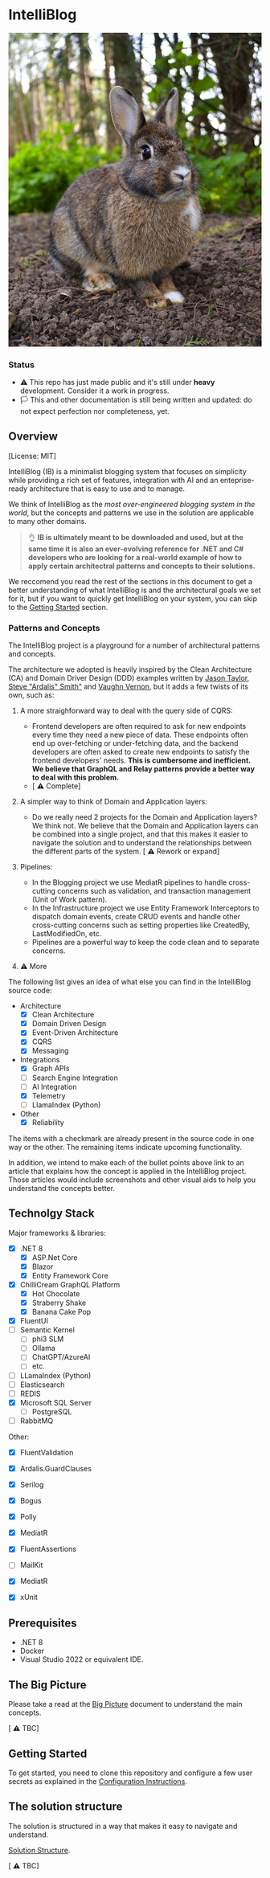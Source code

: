 # IntelliBlog

![zz.](./docs/images/rabbit.jpg)

### Status

- :warning: This repo has just made public and it's still under **heavy** development. Consider it a work in progress.
- :white_flag: This and other documentation is still being written and updated: do not expect perfection nor completeness, yet.

## Overview
[License: MIT]

IntelliBlog (IB) is a minimalist blogging system that focuses on simplicity while providing a rich set 
of features, integration with AI and an enteprise-ready architecture that is easy to use and to manage.

We think of IntelliBlog as the *most over-engineered blogging system in the world*, but the concepts and 
patterns we use in the solution are applicable to many other domains.

> :ok_hand: **IB is ultimately meant to be downloaded and used, but at the same time it is also an ever-evolving 
reference for .NET and C# developers who are looking for a real-world example of how to apply certain architectral patterns and concepts to their solutions.**

We reccomend you read the rest of the sections in this document to get a
better understanding of what IntelliBlog is and the architectural goals we set for it, but if you want to quickly get IntelliBlog on your system, you can skip to the [Getting Started](#getting-started) section.

### Patterns and Concepts

The IntelliBlog project is a playground for a number of architectural patterns and concepts. 

The architecture we adopted is heavily inspired by the Clean Architecture (CA) and Domain Driver Design (DDD) examples written by [Jason Taylor](https://github.com/jasontaylordev/CleanArchitecture), [Steve "Ardalis" Smith"](https://github.com/ardalis/CleanArchitecture) and [Vaughn Vernon](https://github.com/VaughnVernon/IDDD_Samples_NET), but it adds a few twists of its own, such as:

1) A more straighforward way to deal with the query side of CQRS:
    - Frontend developers are often required to ask for new endpoints every time they need a new piece of data. These endpoints often end up over-fetching or under-fetching data, and the backend developers are often asked to create new endpoints to satisfy the frontend developers' needs. **This is cumbersome and inefficient. We believe that GraphQL and Relay patterns provide a better way to deal with this problem.**
    - [ :warning: Complete]

2) A simpler way to think of Domain and Application layers:
      - Do we really need 2 projects for the Domain and Application layers? We think not. We believe that the Domain and Application layers can be combined into a single project, and that this makes it easier to navigate the solution and to understand the relationships between the different parts of the system. 
        [ :warning: Rework or expand]

3) Pipelines:
    - In the Blogging project we use MediatR pipelines to handle cross-cutting concerns such as validation, and transaction management (Unit of Work pattern). 
    - In the Infrastructure project we use Entity Framework Interceptors to dispatch domain events, create CRUD events and handle other cross-cutting concerns such as setting properties like CreatedBy, LastModifiedOn, etc.
    - Pipelines are a powerful way to keep the code clean and to separate concerns.

4) :warning: More    

The following list gives an idea of what else you can find in the IntelliBlog source code:

- Architecture
    - [x] Clean Architecture
    - [x] Domain Driven Design
    - [x] Event-Driven Architecture 
    - [x] CQRS    
    - [x] Messaging

- Integrations
    - [x] Graph APIs        
    - [ ] Search Engine Integration
    - [ ] AI Integration
    - [x] Telemetry        
    - [ ] LlamaIndex (Python)

- Other
    - [x] Reliability
        
The items with a checkmark are already present in the source code in one way or the other. The remaining items indicate upcoming functionality.

In addition, we intend to make each of the bullet points above link to an article that explains how the concept is applied in the IntelliBlog project. Those articles would include screenshots and other visual aids to help you understand the concepts better.
    
## Technolgy Stack

Major frameworks & libraries:

- [x] .NET 8
    - [x] ASP.Net Core
    - [x] Blazor
    - [x] Entity Framework Core
- [x] ChilliCream GraphQL Platform
    - [x] Hot Chocolate
    - [x] Straberry Shake
    - [x] Banana Cake Pop
- [x] FluentUI
- [ ] Semantic Kernel       
    - [ ] phi3 SLM
    - [ ] Ollama
    - [ ] ChatGPT/AzureAI
    - [ ] etc.
- [ ] LLamaIndex (Python)
- [ ] Elasticsearch
- [ ] REDIS
- [x] Microsoft SQL Server
    - [ ] PostgreSQL
- [ ] RabbitMQ

Other:

- [x] FluentValidation
- [x] Ardalis.GuardClauses
- [x] Serilog
- [x] Bogus
- [x] Polly
- [x] MediatR
- [x] FluentAssertions
- [ ] MailKit
- [x] MediatR
- [x] xUnit
  

## Prerequisites

- .NET 8
- Docker
- Visual Studio 2022 or equivalent IDE.

## The Big Picture

Please take a read at the [Big Picture](/BIG_PICTURE.md) document to understand the main concepts.

[ :warning: TBC]

## Getting Started

To get started, you need to clone this repository and configure a few user secrets as explained 
in the [Configuration Instructions](/CONFIGURATION.md).

## The solution structure

The solution is structured in a way that makes it easy to navigate and understand.

[Solution Structure](/SOLUTION_STRUCTURE.md).

[ :warning: TBC]